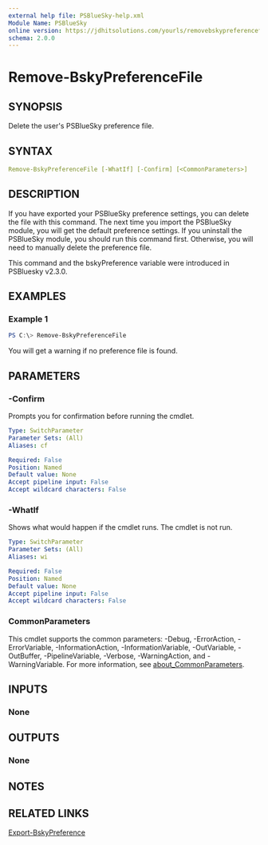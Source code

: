 ```yaml
---
external help file: PSBlueSky-help.xml
Module Name: PSBlueSky
online version: https://jdhitsolutions.com/yourls/removebskypreferencefile
schema: 2.0.0
---
```


# Remove-BskyPreferenceFile

## SYNOPSIS

Delete the user's PSBlueSky preference file.

## SYNTAX

```yaml
Remove-BskyPreferenceFile [-WhatIf] [-Confirm] [<CommonParameters>]
```

## DESCRIPTION

If you have exported your PSBlueSky preference settings, you can delete the file with this command. The next time you import the PSBlueSky module, you will get the default preference settings. If you uninstall the PSBlueSky module, you should run this command first. Otherwise, you will need to manually delete the preference file.

This command and the bskyPreference variable were introduced in PSBluesky v2.3.0.

## EXAMPLES

### Example 1

```powershell
PS C:\> Remove-BskyPreferenceFile
```

You will get a warning if no preference file is found.

## PARAMETERS

### -Confirm

Prompts you for confirmation before running the cmdlet.

```yaml
Type: SwitchParameter
Parameter Sets: (All)
Aliases: cf

Required: False
Position: Named
Default value: None
Accept pipeline input: False
Accept wildcard characters: False
```

### -WhatIf

Shows what would happen if the cmdlet runs.
The cmdlet is not run.

```yaml
Type: SwitchParameter
Parameter Sets: (All)
Aliases: wi

Required: False
Position: Named
Default value: None
Accept pipeline input: False
Accept wildcard characters: False
```

### CommonParameters

This cmdlet supports the common parameters: -Debug, -ErrorAction, -ErrorVariable, -InformationAction, -InformationVariable, -OutVariable, -OutBuffer, -PipelineVariable, -Verbose, -WarningAction, and -WarningVariable. For more information, see [about_CommonParameters](http://go.microsoft.com/fwlink/?LinkID=113216).

## INPUTS

### None

## OUTPUTS

### None

## NOTES

## RELATED LINKS

[Export-BskyPreference](Export-BskyPreference.md)
